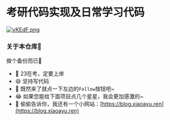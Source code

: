 # 考研代码实现及日常学习代码
[![yKEdF.png](https://s1.328888.xyz/2022/01/26/yKEdF.png)](https://imgloc.com/image/yKEdF)
### 关于本仓库💙
做个备份而已🐶
- 🔭 23在考，定要上岸
- 😄 坚持写代码
- 💬 既然来了就点一下左边的`Follow`按钮吧~
- 😂 如果您能给下面项目点几个星星，我会更加感激的~
- 👯 偷偷告诉你，我还有一个小网站：[https://blog.xiaoayu.ren](https://blog.xiaoayu.ren)


